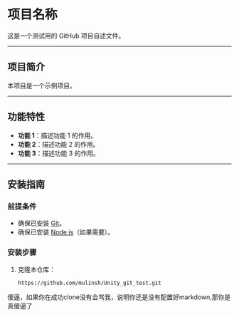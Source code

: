 # 项目名称

这是一个测试用的 GitHub 项目自述文件。

---

## 项目简介

本项目是一个示例项目。

---

## 功能特性

- **功能 1**：描述功能 1 的作用。
- **功能 2**：描述功能 2 的作用。
- **功能 3**：描述功能 3 的作用。

---

## 安装指南

### 前提条件

- 确保已安装 [Git](https://git-scm.com/)。
- 确保已安装 [Node.js](https://nodejs.org/)（如果需要）。

### 安装步骤

1. 克隆本仓库：
   ```bash
   https://github.com/mulinsh/Unity_git_test.git

傻逼，如果你在成功clone没有会骂我，说明你还是没有配置好markdown,那你是真傻逼了
